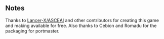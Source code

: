 ## Notes

Thanks to [Lancer-X/ASCEAI](https://github.com/zear/meritous) and other contributors for creating this game and making available for free. Also thanks to Cebion and Romadu for the packaging for portmaster.

